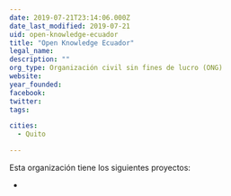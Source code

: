 ```yaml
---
date: 2019-07-21T23:14:06.000Z
date_last_modified: 2019-07-21
uid: open-knowledge-ecuador
title: "Open Knowledge Ecuador"
legal_name: 
description: ""
org_type: Organización civil sin fines de lucro (ONG)
website: 
year_founded: 
facebook: 
twitter: 
tags:

cities: 
  - Quito

---
```


Esta organización tiene los siguientes proyectos:

- [](/proyectos/)
